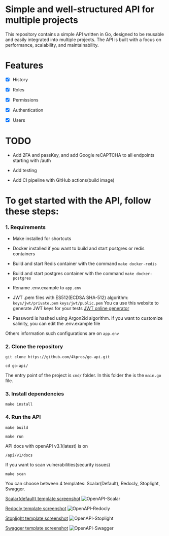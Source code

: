 # Simple and well-structured API for multiple projects

This repository contains a simple API written in Go, designed to be reusable and easily integrated into multiple
projects. The API is built with a focus on performance, scalability, and maintainability.

# Features

- [x] History

- [x] Roles

- [x] Permissions

- [x] Authentication

- [x] Users

# TODO

- Add 2FA and passKey, and add Google reCAPTCHA to all endpoints starting with /auth

- Add testing

- Add CI pipeline with GitHub actions(build image)

# To get started with the API, follow these steps:

### 1. Requirements

- Make installed for shortcuts

- Docker installed if you want to build and start postgres or redis containers

- Build and start Redis container with the command ```make docker-redis```

- Build and start postgres container with the command ```make docker-postgres```

- Rename .env.example to ```app.env```

- JWT .pem files with ES512(ECDSA SHA-512) algorithm: ```keys/jwt/private.pem``` ```keys/jwt/public.pem```
  You ca use this website to generate JWT keys for your tests [JWT online generator](https://jwt-keys.21no.de/)

- Password is hashed using Argon2id algorithm. If you want to customize salinity, you can edit the .env.example file

Others information such configurations are on ```app.env```

### 2. Clone the repository

```
git clone https://github.com/4kpros/go-api.git
```

```
cd go-api/
```

The entry point of the project is `cmd/` folder. In this folder the is the `main.go` file.

### 3. Install dependencies

```
make install
```

### 4. Run the API

```
make build
```

```
make run
```

API docs with openAPI v3.1(latest) is on

```
/api/v1/docs
```

If you want to scan vulnerabilities(security issues)

```
make scan
```

You can choose between 4 templates: Scalar(Default), Redocly, Stoplight, Swagger.

<ins>Scalar(default) template screenshot</ins>
![OpenAPI-Scalar](https://github.com/user-attachments/assets/0092f0e1-e2c5-4e38-a618-437097327e24)

<ins>Redocly template screenshot</ins>
![OpenAPI-Redocly](https://github.com/user-attachments/assets/1e1708aa-f355-446d-aa19-9f2ab16e08fa)

<ins>Stoplight template screenshot</ins>
![OpenAPI-Stoplight](https://github.com/user-attachments/assets/fa0595e6-46f2-48aa-a379-af19a854bc06)

<ins>Swagger template screenshot</ins>
![OpenAPI-Swagger](https://github.com/user-attachments/assets/823fbfe6-7886-450d-b58f-81b66b13f2b4)
